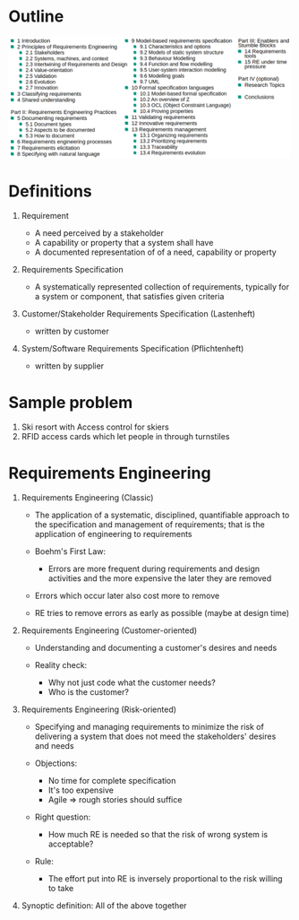 # Outline
![image](images/outline.png)



# Definitions
1. Requirement
    - A need perceived by a stakeholder
    - A capability or property that a system shall have
    - A documented representation of of a need, capability or property

1. Requirements Specification
    - A systematically represented collection of requirements, typically for a system or component,
          that satisfies given criteria

1. Customer/Stakeholder Requirements Specification (Lastenheft)
    - written by customer

1. System/Software Requirements Specification (Pflichtenheft)
    - written by supplier



# Sample problem
1. Ski resort with Access control for skiers
1. RFID access cards which let people in through turnstiles



# Requirements Engineering
1. Requirements Engineering (Classic)
    - The application of a systematic, disciplined, quantifiable approach to the specification and management
          of requirements; that is the application of engineering to requirements

    - Boehm's First Law:
        * Errors are more frequent during requirements and design activities and the more expensive the later
              they are removed
        
    - Errors which occur later also cost more to remove
    - RE tries to remove errors as early as possible (maybe at design time)

1. Requirements Engineering (Customer-oriented)
    - Understanding and documenting a customer's desires and needs

    - Reality check:
        * Why not just code what the customer needs?
        * Who is the customer?

1. Requirements Engineering (Risk-oriented)
    - Specifying and managing requirements to minimize the risk of delivering a system that does not meed the
          stakeholders' desires and needs

    - Objections:
        * No time for complete specification
        * It's too expensive
        * Agile => rough stories should suffice

    - Right question:
        * How much RE is needed so that the risk of wrong system is acceptable?
        
    - Rule:
        * The effort put into RE is inversely proportional to the risk willing to take

1. Synoptic definition: All of the above together


